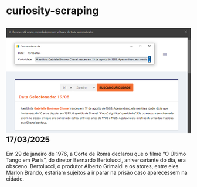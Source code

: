 # curiosity-scraping
![Budget](./execucao.png)
17/03/2025
-
Em 29 de janeiro de 1976, a Corte de Roma declarou que o filme “O Último Tango em Paris”, do diretor Bernardo Bertolucci, aniversariante do dia, era obsceno. Bertolucci, o produtor Alberto Grimaldi e os atores, entre eles Marlon Brando, estariam sujeitos a ir parar na prisão caso aparecessem na cidade.
